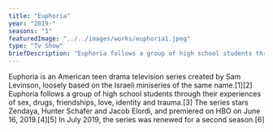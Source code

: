 ```yaml
---
title: "Euphoria"
year: "2019-"
seasons: "1"
featuredImage: "../../images/works/euphoria1.jpeg"
type: "Tv Show"
briefDescription: "Euphoria follows a group of high school students through their experiences of sex, drugs, friendships, love, identity and trauma."
---
```


Euphoria is an American teen drama television series created by Sam Levinson, loosely based on the Israeli miniseries of the same name.[1][2] Euphoria follows a group of high school students through their experiences of sex, drugs, friendships, love, identity and trauma.[3] The series stars Zendaya, Hunter Schafer and Jacob Elordi, and premiered on HBO on June 16, 2019.[4][5] In July 2019, the series was renewed for a second season.[6]

